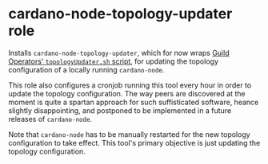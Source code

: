 # cardano-node-topology-updater role
Installs `cardano-node-topology-updater`, which for now wraps [Guild Operators' `topologyUpdater.sh` script](https://github.com/cardano-community/guild-operators/blob/alpha/scripts/cnode-helper-scripts/topologyUpdater.sh), for updating the topology configuration of a locally running `cardano-node`.

This role also configures a cronjob running this tool every hour in order to update the topology configuration. The way peers are discovered at the moment is quite a spartan approach for such suffisticated software, heance slightly disappointing, and postponed to be implemented in a future releases of `cardano-node`.

Note that `cardano-node` has to be manually restarted for the new topology configuration to take effect. This tool's primary objective is just updating the topology configuration.